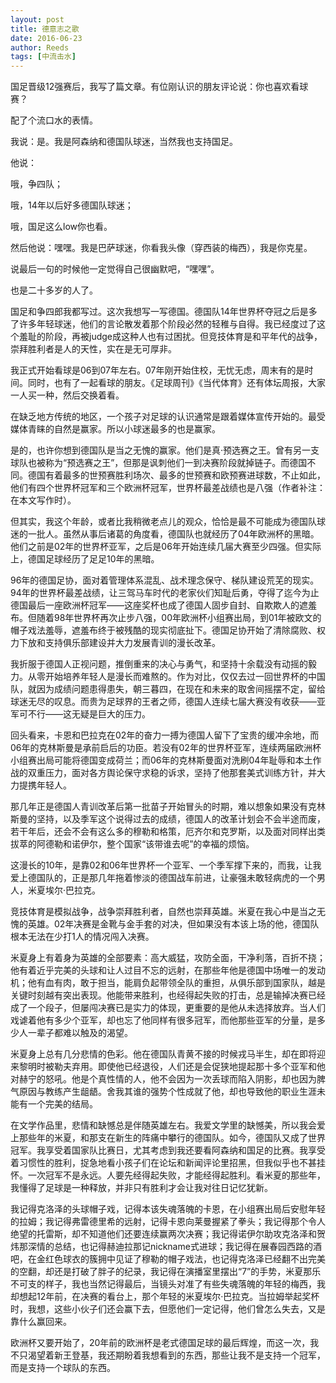 ```yaml
---
layout: post
title: 德意志之歌
date: 2016-06-23
author: Reeds
tags: [中流击水]
---
```


国足晋级12强赛后，我写了篇文章。有位刚认识的朋友评论说：你也喜欢看球赛？

配了个流口水的表情。

我说：是。我是阿森纳和德国队球迷，当然我也支持国足。

他说：

哦，争四队；

哦，14年以后好多德国队球迷；

哦，国足这么low你也看。

然后他说：嘿嘿。我是巴萨球迷，你看我头像（穿西装的梅西），我是你克星。

说最后一句的时候他一定觉得自己很幽默吧，“嘿嘿”。

也是二十多岁的人了。

国足和争四郎我都写过。这次我想写一写德国。德国队14年世界杯夺冠之后是多了许多年轻球迷，他们的言论散发着那个阶段必然的轻稚与自得。我已经度过了这个羞耻的阶段，再被judge成这种人也有过困扰。但竞技体育是和平年代的战争，崇拜胜利者是人的天性，实在是无可厚非。

我正式开始看球是06到07年左右。07年刚开始住校，无忧无虑，周末有的是时间。同时，也有了一起看球的朋友。《足球周刊》《当代体育》还有体坛周报，大家一人买一种，然后交换着看。

在缺乏地方传统的地区，一个孩子对足球的认识通常是跟着媒体宣传开始的。最受媒体青睐的自然是赢家。所以小球迷最多的也是赢家。

是的，也许你想到德国队是当之无愧的赢家。他们是真·预选赛之王。曾有另一支球队也被称为“预选赛之王”，但那是讽刺他们一到决赛阶段就掉链子。而德国不同。德国有着最多的世预赛胜利场次、最多的世预赛和欧预赛进球数，不止如此，他们有四个世界杯冠军和三个欧洲杯冠军，世界杯最差战绩也是八强（作者补注：在本文写作时）。

但其实，我这个年龄，或者比我稍微老点儿的观众，恰恰是最不可能成为德国队球迷的一批人。虽然从事后诸葛的角度看，德国队也就经历了04年欧洲杯的黑暗。他们之前是02年的世界杯亚军，之后是06年开始连续几届大赛至少四强。但实际上，德国足球经历了足足10年的黑暗。

96年的德国足协，面对着管理体系混乱、战术理念保守、梯队建设荒芜的现实。94年的世界杯最差战绩，让三驾马车时代的老家伙们知耻后勇，夺得了迄今为止德国最后一座欧洲杯冠军——这座奖杯也成了德国人固步自封、自欺欺人的遮羞布。但随着98年世界杯再次止步八强，00年欧洲杯小组赛出局，到01年被欧文的帽子戏法羞辱，遮羞布终于被残酷的现实彻底扯下。德国足协开始了清除腐败、权力下放和支持俱乐部建设并大力发展青训的漫长改革。

我折服于德国人正视问题，推倒重来的决心与勇气，和坚持十余载没有动摇的毅力。从零开始培养年轻人是漫长而难熬的。作为对比，仅仅去过一回世界杯的中国队，就因为成绩问题患得患失，朝三暮四，在现在和未来的取舍间摇摆不定，留给球迷无尽的叹息。而贵为足球界的王者之师，德国人连续七届大赛没有收获——亚军可不行——这无疑是巨大的压力。

回头看来，卡恩和巴拉克在02年的奋力一搏为德国人留下了宝贵的缓冲余地，而06年的克林斯曼是承前启后的功臣。若没有02年的世界杯亚军，连续两届欧洲杯小组赛出局可能将德国变成荷兰；而06年的克林斯曼面对洗刷04年耻辱和本土作战的双重压力，面对各方舆论保守求稳的诉求，坚持了他那套美式训练方针，并大力提携年轻人。

那几年正是德国人青训改革后第一批苗子开始冒头的时期，难以想象如果没有克林斯曼的坚持，以及季军这个说得过去的成绩，德国人的改革计划会不会半途而废，若干年后，还会不会有这么多的穆勒和格策，厄齐尔和克罗斯，以及面对同样出类拔萃的阿德勒和诺伊尔，整个国家“该带谁去呢”的幸福的烦恼。

这漫长的10年，是靠02和06年世界杯一个亚军、一个季军撑下来的，而我，让我爱上德国队的，正是那几年拖着惨淡的德国战车前进，让豪强未敢轻病虎的一个男人，米夏埃尔·巴拉克。

竞技体育是模拟战争，战争崇拜胜利者，自然也崇拜英雄。米夏在我心中是当之无愧的英雄。02年决赛是金靴与金手套的对决，但如果没有本该上场的他，德国队根本无法在少打1人的情况闯入决赛。

米夏身上有着身为英雄的全部要素：高大威猛，攻防全面，干净利落，百折不挠；他有着近乎完美的头球和让人过目不忘的远射，在那些年他是德国中场唯一的发动机；他有血有肉，敢于担当，能肩负起带领全队的重担，从俱乐部到国家队，越是关键时刻越有突出表现。他能带来胜利，也经得起失败的打击，总是输掉决赛已经成了一个段子，但屡闯决赛已是实力的体现，更重要的是他从未选择放弃。当人们戏谑着他有多少个亚军，却也忘了他同样有很多冠军，而他那些亚军的分量，是多少人一辈子都难以触及的渴望。

米夏身上总有几分悲情的色彩。他在德国队青黄不接的时候戎马半生，却在即将迎来黎明时被勒夫弃用。即使他已经退役，人们还是会促狭地提起那十多个亚军和他对赫宁的怒吼。他是个真性情的人，他不会因为一次丢球而陷入阴影，却也因为脾气原因与教练产生龃龉。舍我其谁的强势个性成就了他，却也导致他的职业生涯未能有一个完美的结局。

在文学作品里，悲情和缺憾总是伴随英雄左右。我爱文学里的缺憾美，所以我会爱上那些年的米夏，和那支在新生的阵痛中攀行的德国队。如今，德国队又成了世界冠军。我享受着国家队比赛日，尤其考虑到我还要看阿森纳和国足的比赛。我享受着习惯性的胜利，捉急地看小孩子们在论坛和新闻评论里招黑，但我似乎也不甚挂怀。一次冠军不是永远。人要先经得起失败，才能经得起胜利。看米夏的那些年，我懂得了足球是一种释放，并非只有胜利才会让我对往日记忆犹新。

我记得克洛泽的头球帽子戏，记得本该失魂落魄的卡恩，在小组赛出局后安慰年轻的拉姆；我记得弗雷德里希的远射，记得卡恩向莱曼握紧了拳头；我记得那个令人绝望的托雷斯，却不知道他们还要连续赢两次决赛；我记得诺伊尔助攻克洛泽和贺炜那深情的总结，也记得赫迪拉那记nickname式进球；我记得在展春园西路的酒吧，在金红色球衣的簇拥中见证了穆勒的帽子戏法，也记得克洛泽已经翻不出完美的空翻，却还是打破了胖子的纪录，我记得在演播室里摆出“7”的手势，米夏那乐不可支的样子，我也当然记得最后，当镜头对准了有些失魂落魄的年轻的梅西，我却想起12年前，在决赛的看台上，那个年轻的米夏埃尔·巴拉克。当拉姆举起奖杯时，我想，这些小伙子们还会赢下去，但愿他们一定记得，他们曾怎么失去，又是靠什么赢回来。

欧洲杯又要开始了，20年前的欧洲杯是老式德国足球的最后辉煌，而这一次，我不只渴望着新王登基，我还期盼着我想看到的东西，那些让我不是支持一个冠军，而是支持一个球队的东西。